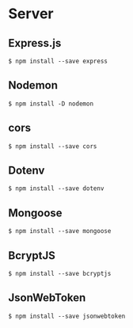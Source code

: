 # Server

## Express.js

```
$ npm install --save express
```

## Nodemon

```
$ npm install -D nodemon
```

## cors

```
$ npm install --save cors
```

## Dotenv

```
$ npm install --save dotenv
```

## Mongoose

```
$ npm install --save mongoose
```

## BcryptJS

```
$ npm install --save bcryptjs
```

## JsonWebToken

```
$ npm install --save jsonwebtoken
```
